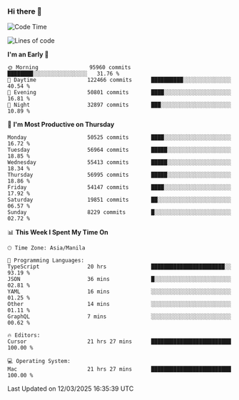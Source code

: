 ### Hi there 👋

<!--START_SECTION:waka-->
![Code Time](http://img.shields.io/badge/Code%20Time-5%2C928%20hrs%2040%20mins-blue)

![Lines of code](https://img.shields.io/badge/From%20Hello%20World%20I%27ve%20Written-117.8%20million%20lines%20of%20code-blue)

**I'm an Early 🐤** 

```text
🌞 Morning                95960 commits       ████████░░░░░░░░░░░░░░░░░   31.76 % 
🌆 Daytime                122466 commits      ██████████░░░░░░░░░░░░░░░   40.54 % 
🌃 Evening                50801 commits       ████░░░░░░░░░░░░░░░░░░░░░   16.81 % 
🌙 Night                  32897 commits       ███░░░░░░░░░░░░░░░░░░░░░░   10.89 % 
```
📅 **I'm Most Productive on Thursday** 

```text
Monday                   50525 commits       ████░░░░░░░░░░░░░░░░░░░░░   16.72 % 
Tuesday                  56964 commits       █████░░░░░░░░░░░░░░░░░░░░   18.85 % 
Wednesday                55413 commits       █████░░░░░░░░░░░░░░░░░░░░   18.34 % 
Thursday                 56995 commits       █████░░░░░░░░░░░░░░░░░░░░   18.86 % 
Friday                   54147 commits       ████░░░░░░░░░░░░░░░░░░░░░   17.92 % 
Saturday                 19851 commits       ██░░░░░░░░░░░░░░░░░░░░░░░   06.57 % 
Sunday                   8229 commits        █░░░░░░░░░░░░░░░░░░░░░░░░   02.72 % 
```


📊 **This Week I Spent My Time On** 

```text
🕑︎ Time Zone: Asia/Manila

💬 Programming Languages: 
TypeScript               20 hrs              ███████████████████████░░   93.19 % 
JSON                     36 mins             █░░░░░░░░░░░░░░░░░░░░░░░░   02.81 % 
YAML                     16 mins             ░░░░░░░░░░░░░░░░░░░░░░░░░   01.25 % 
Other                    14 mins             ░░░░░░░░░░░░░░░░░░░░░░░░░   01.11 % 
GraphQL                  7 mins              ░░░░░░░░░░░░░░░░░░░░░░░░░   00.62 % 

🔥 Editors: 
Cursor                   21 hrs 27 mins      █████████████████████████   100.00 % 

💻 Operating System: 
Mac                      21 hrs 27 mins      █████████████████████████   100.00 % 
```


 Last Updated on 12/03/2025 16:35:39 UTC
<!--END_SECTION:waka-->


<!--
**rad182/rad182** is a ✨ _special_ ✨ repository because its `README.md` (this file) appears on your GitHub profile.

Here are some ideas to get you started:

- 🔭 I’m currently working on ...
- 🌱 I’m currently learning ...
- 👯 I’m looking to collaborate on ...
- 🤔 I’m looking for help with ...
- 💬 Ask me about ...
- 📫 How to reach me: ...
- 😄 Pronouns: ...
- ⚡ Fun fact: ...
-->
